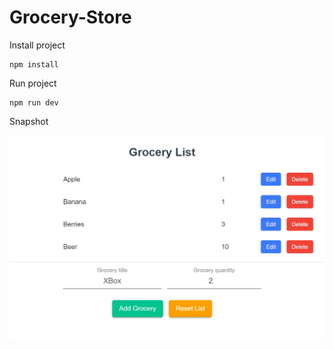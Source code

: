 # Grocery-Store

Install project

```
npm install
```

Run project

```
npm run dev
```

Snapshot

![image](https://raw.githubusercontent.com/Yikhan/Grocery-Store/master/assets/app.jpg)
